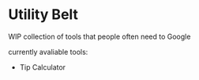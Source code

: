 # Utility Belt

WIP collection of tools that people often need to Google

currently avaliable tools:

-   Tip Calculator
